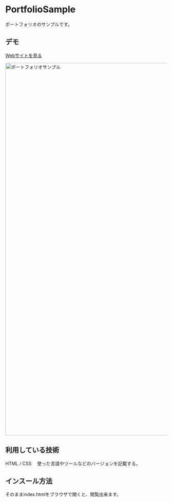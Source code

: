 PortfolioSample
====

ポートフォリオのサンプルです。

## デモ
[Webサイトを見る](https://tech-is-jp-portfoliosample.herokuapp.com/)

<img width="1161" alt="ポートフォリオサンプル" src="https://user-images.githubusercontent.com/76588433/121656847-de86f580-cada-11eb-8af5-c5ce52c46e37.png">


## 利用している技術
HTML / CSS　
使った言語やツールなどのバージョンを記載する。

## インスール方法
そのままindex.htmlをブラウザで開くと、閲覧出来ます。
